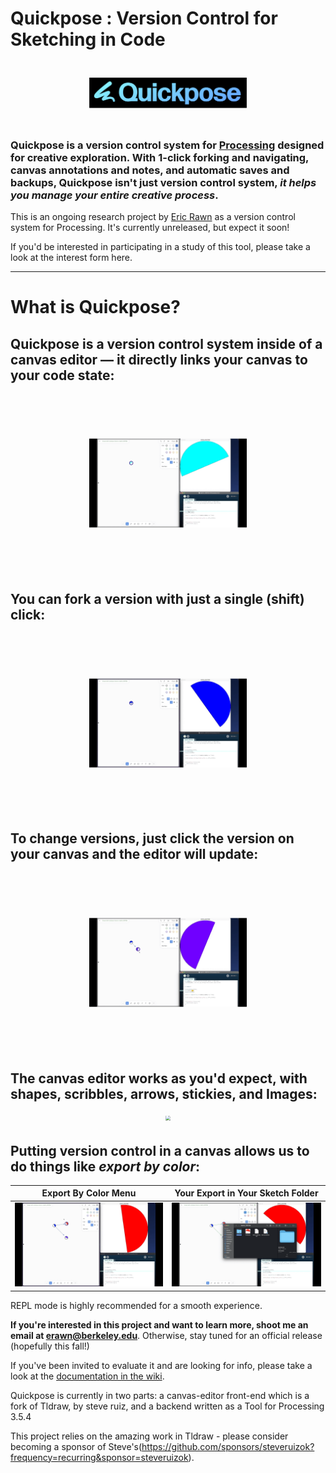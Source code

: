 # Quickpose : Version Control for Sketching in Code
<div style="text-align: center; transform: scale(.5);">
  <img src="./assets/quickpose-banner-grad.png"/>
</div>

### Quickpose is a version control system for [Processing](https://processing.org) designed for creative exploration. With 1-click forking and navigating, canvas annotations and notes, and automatic saves and backups, Quickpose isn't just version control system,  *it helps you manage your entire creative process*. 


This is an ongoing research project by [Eric Rawn](https://www.ericrawn.media/) as a version control system for Processing. It's currently unreleased, but expect it soon! 

If you'd be interested in participating in a study of this tool, please take a look at the interest form here.


***
# What is Quickpose?

## Quickpose is a version control system inside of a canvas editor — it directly links your canvas to your code state:
<div style="text-align: center; transform: scale(.5);">
  <img src="./assets/linkedstate.gif"/>
</div>

## You can fork a version with just a single (shift) click:

<div style="text-align: center; transform: scale(.5);">
  <img src="./assets/fork.gif"/>
</div>

## To change versions, just click the version on your canvas and the editor will update:
<div style="text-align: center; transform: scale(.5);">
  <img src="./assets/navigate.gif"/>
</div>

## The canvas editor works as you'd expect, with shapes, scribbles, arrows, stickies, and Images:

<div style="text-align: center; transform: scale(.5);">
  <img src="./assets/stickies.gif"/>
</div>

## Putting version control in a canvas allows us to do things like _export by color_:
Export By Color Menu       |  Your Export in Your Sketch Folder
:-------------------------:|:-------------------------:
![](./assets/export1.gif)  |  ![](./assets/export2.gif)

REPL mode is highly recommended for a smooth experience. 

**If you're interested in this project and want to learn more, shoot me an email at erawn@berkeley.edu**. Otherwise, stay tuned for an official release (hopefully this fall!) 

If you've been invited to evaluate it and are looking for info, please take a look at the [documentation in the wiki](https://github.com/erawn/Quickpose/wiki/What-happens-when-you-run-Quickpose-on-a-Processing-Project).

Quickpose is currently in two parts: a canvas-editor front-end which is a fork of Tldraw, by steve ruiz, and a backend written as a Tool for Processing 3.5.4

This project relies on the amazing work in Tldraw - please consider becoming a sponsor of Steve's(https://github.com/sponsors/steveruizok?frequency=recurring&sponsor=steveruizok).
